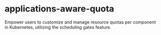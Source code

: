 # applications-aware-quota
Empower users to customize and manage resource quotas per component in Kubernetes, utilizing the scheduling gates feature.
